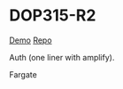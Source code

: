# DOP315-R2

[Demo](https://d2c5qls7rdaytm.cloudfront.net/)
[Repo](https://github.com/aws-samples/aws-modern-application-workshop)

Auth (one liner with amplify).

Fargate
